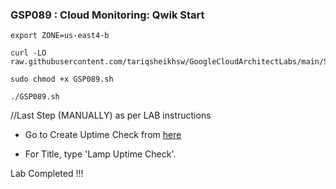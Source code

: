 ### GSP089 :  Cloud Monitoring: Qwik Start 

```
export ZONE=us-east4-b
```

```
curl -LO raw.githubusercontent.com/tariqsheikhsw/GoogleCloudArchitectLabs/main/Solutions/GSP089.sh

sudo chmod +x GSP089.sh

./GSP089.sh
```

//Last Step (MANUALLY) as per LAB instructions   

- Go to Create Uptime Check from [here](https://console.cloud.google.com/monitoring/uptime/create?)

- For Title, type 'Lamp Uptime Check'.

Lab Completed !!!
